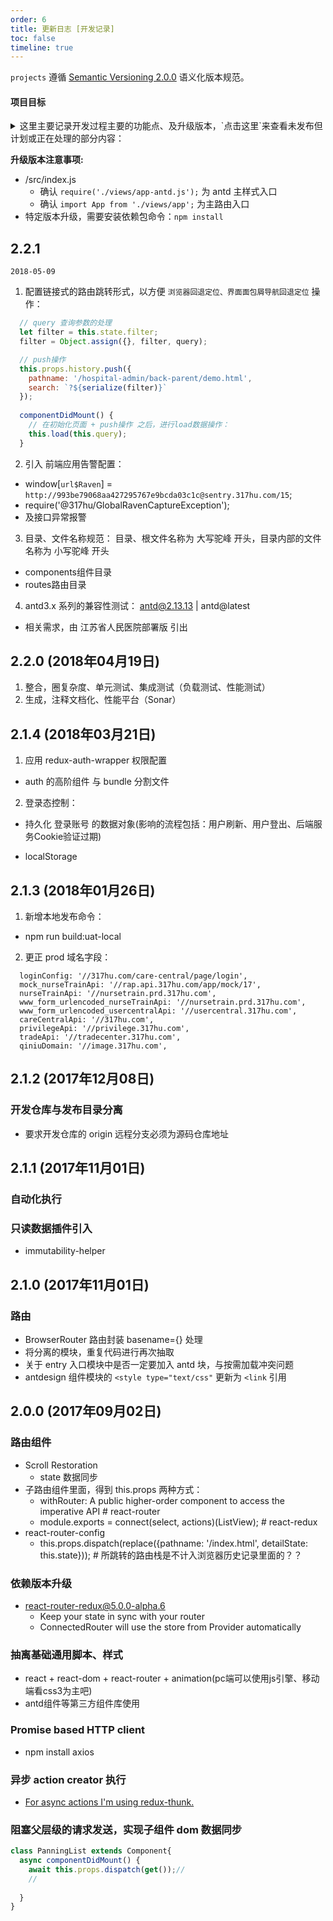 ```yaml
---
order: 6
title: 更新日志 [开发记录]
toc: false
timeline: true
---
```


`projects` 遵循 [Semantic Versioning 2.0.0](http://semver.org/lang/zh-CN/) 语义化版本规范。

#### 项目目标

<details>
  <summary>
    这里主要记录开发过程主要的功能点、及升级版本，`点击这里`来查看未发布但计划或正在处理的部分内容：
  </summary>
  <section>
    <ul>
      <li>服务器端脚本测试</li>
    </ul>
  </section>
  
</details>

**升级版本注意事项:**

- /src/index.js
  * 确认 `require('./views/app-antd.js');` 为 antd 主样式入口
  * 确认 `import App from './views/app';` 为主路由入口
- 特定版本升级，需要安装依赖包命令：`npm install`


## 2.2.1

`2018-05-09`

1. 配置链接式的路由跳转形式，以方便 `浏览器回退定位、界面面包屑导航回退定位` 操作：

```javascript
  // query 查询参数的处理
  let filter = this.state.filter;
  filter = Object.assign({}, filter, query);

  // push操作
  this.props.history.push({
    pathname: '/hospital-admin/back-parent/demo.html',
    search: `?${serialize(filter)}`
  });
  
  componentDidMount() {
    // 在初始化页面 + push操作 之后，进行load数据操作：
    this.load(this.query);
  }
```

2. 引入 前端应用告警配置：

- window[`url$Raven`] = `http://993be79068aa427295767e9bcda03c1c@sentry.317hu.com/15`;
- require('@317hu/GlobalRavenCaptureException');
- 及接口异常报警

3. 目录、文件名称规范： 目录、根文件名称为 大写驼峰 开头，目录内部的文件名称为 小写驼峰 开头

- components组件目录
- routes路由目录

4. antd3.x 系列的兼容性测试： antd@2.13.13 | antd@latest

- 相关需求，由 江苏省人民医院部署版 引出


## 2.2.0 (2018年04月19日)

1. 整合，圈复杂度、单元测试、集成测试（负载测试、性能测试）
2. 生成，注释文档化、性能平台（Sonar）


## 2.1.4 (2018年03月21日)

1. 应用 redux-auth-wrapper 权限配置

- auth 的高阶组件 与 bundle 分割文件

2. 登录态控制： 

- 持久化 登录账号 的数据对象(影响的流程包括：用户刷新、用户登出、后端服务Cookie验证过期)

- localStorage


## 2.1.3 (2018年01月26日)

1. 新增本地发布命令： 

- npm run build:uat-local

2. 更正 prod 域名字段：

```
  loginConfig: '//317hu.com/care-central/page/login',
  mock_nurseTrainApi: '//rap.api.317hu.com/app/mock/17',
  nurseTrainApi: '//nursetrain.prd.317hu.com',
  www_form_urlencoded_nurseTrainApi: '//nursetrain.prd.317hu.com',
  www_form_urlencoded_usercentralApi: '//usercentral.317hu.com',
  careCentralApi: '//317hu.com',
  privilegeApi: '//privilege.317hu.com',
  tradeApi: '//tradecenter.317hu.com',
  qiniuDomain: '//image.317hu.com',
```


## 2.1.2 (2017年12月08日)

### 开发仓库与发布目录分离

- 要求开发仓库的 origin 远程分支必须为源码仓库地址


## 2.1.1 (2017年11月01日)

### 自动化执行

### 只读数据插件引入

* immutability-helper


## 2.1.0 (2017年11月01日)

### 路由

* BrowserRouter 路由封装 basename={} 处理
* 将分离的模块，重复代码进行再次抽取
* 关于 entry 入口模块中是否一定要加入 antd 块，与按需加载冲突问题
* antdesign 组件模块的 `<style type="text/css"` 更新为 `<link` 引用

## 2.0.0 (2017年09月02日)

### 路由组件

- Scroll Restoration
  * state 数据同步
- 子路由组件里面，得到 this.props 两种方式：
  * withRouter: A public higher-order component to access the imperative API # react-router
  * module.exports = connect(select, actions)(ListView); # react-redux
- react-router-config
  * this.props.dispatch(replace({pathname: '/index.html', detailState: this.state})); # 所跳转的路由栈是不计入浏览器历史记录里面的？？

### 依赖版本升级

- react-router-redux@5.0.0-alpha.6
  * Keep your state in sync with your router 
  * ConnectedRouter will use the store from Provider automatically


### 抽离基础通用脚本、样式
- react + react-dom + react-router + animation(pc端可以使用js引擎、移动端看css3为主吧) 
- antd组件等第三方组件库使用
  
### Promise based HTTP client
- npm install axios

### 异步 action creator 执行
- [For async actions I'm using redux-thunk.](https://stackoverflow.com/questions/42872846/react-router-redux-setstate-warning-after-redirect/42915448#42915448)

### 阻塞父层级的请求发送，实现子组件 dom 数据同步

```javascript
class PanningList extends Component{
  async componentDidMount() {
    await this.props.dispatch(get());// 
    // 
    
  }
}
```

